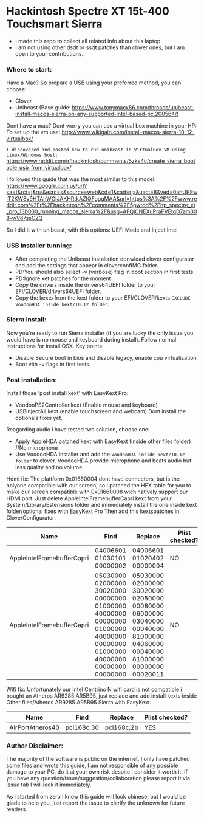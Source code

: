 # Hackintosh Spectre XT 15t-400 Touchsmart Sierra

- I made this repo to collect all related info about this laptop.
- I am not using other dsdt or ssdt patches than clover ones, but I am open to your contributions.

### Where to start:
Have a Mac? So prepare a USB using your preferred method, you can choose:
- Clover
- Unibeast (Base guide: https://www.tonymacx86.com/threads/unibeast-install-macos-sierra-on-any-supported-intel-based-pc.200564/)


Dont have a mac? Dont worry you can use a virtual box machine in your HP:
To set up the vm use: http://www.wikigain.com/install-macos-sierra-10-12-virtualbox/

`I discovered and posted how to run unibeast in VirtualBox VM using Linux/Windows host:`
https://www.reddit.com/r/hackintosh/comments/5zks4c/create_sierra_bootable_usb_from_virtualbox/

I followed this guide that was the most similar to this model:
https://www.google.com.uy/url?sa=t&rct=j&q=&esrc=s&source=web&cd=1&cad=rja&uact=8&ved=0ahUKEwiT2KW8v9HTAhWGIJAKHRtkAZIQFgggMAA&url=https%3A%2F%2Fwww.reddit.com%2Fr%2Fhackintosh%2Fcomments%2F5pwtdd%2Fhp_spectre_xt_pro_13b000_running_macos_sierra%2F&usg=AFQjCNEXuPraFVEtqD7am308-wVd7ssCZQ

So I did it with unibeast, with this options:
UEFI Mode and Inject Intel

### USB installer tunning:

- After completing the Unibeast installation donwload clover configurator and add the settings that appear in cloverconfIMG folder.
- PD:You should also select -v (verbose) flag in boot section in first tests.
- PD:Ignore ket patches for the moment
- Copy the drivers inside the drivers64UEFI folder to your EFI/CLOVER/drivers64UEFI folder.
- Copy the kexts from the kext folder to your EFI/CLOVER/kexts `EXCLUDE VoodooHDA inside kext/10.12 folder`.

### Sierra install:
Now you're ready to run Sierra installer (if you are lucky the only issue you would have is no mouse and keyboard during install).
Follow normal instructions for install OSX.
Key points:
- Disable Secure boot in bios and disable legacy, enable cpu virtualization
- Boot vith -v flags in first tests.

### Post installation:
Install those 'post install kext' with EasyKext Pro:
- VoodooPS2Controller.kext (Enable mouse and keyboard)
- USBInjectAll.kext (enable touchscreen and webcam)
Dont install the optionals fixes yet.

Reagarding audio i have tested two solution, choose one:
- Apply AppleHDA patched kext with EasyKext (Inside other files folder) //No microphone
- Use VoodooHDA installer and add the `VoodooHDA inside kext/10.12 folder` to clover.
VoodooHDA provide microphone and beats audio but less quality and no volume.

Hdmi fix:
The plattform 0x01660004 dont have connectors, but is the onlyone compatible with our screen, so I patched the HEX table for you to make our screen compatible with 0x01660008 wich natively support our HDMI port.
Just delete AppleIntelFramebufferCapri.kext from your System/Library/Estensions folder and immediately install the one inside kext folder/optional fixes with EasyKext Pro
Then add this kextspatches in CloverConfigurator:

| Name | Find | Replace | Plist checked? |
| ------ | ------ | ------ | ------ |
| AppleIntelFramebufferCapri | 04006601 01030101 00000002  | 04006601 01020402 00000004  | NO |
| AppleIntelFramebufferCapri | 05030000 02000000 30020000 00000000 01000000 40000000 00000000 01000000 40000000 00000000 01000000 40000000 00000000 00000000 | 05030000 02000000 30020000 02050000 00080000 06000000 03040000 00040000 81000000 04060000 00040000 81000000 00000000 00020011 | NO |

Wifi fix:
Unfortunately our Intel Centrino N wifi card is not compatible i bought an Atheros AR9285 AR5B95, just replace and add install kexts inside Other files/Atheros AR9285 AR5B95 Sierra with EasyKext.

| Name | Find | Replace | Plist checked? |
| ------ | ------ | ------ | ------ |
| AirPortAtheros40 | pci168c,30 | pci168c,2b | YES |

### Author Disclaimer:
The majority of the software is public on the internet, I only have patched some files and wrote this guide, I am not responsible of any possible damage to your PC, do it at your own risk despite I consider it worth it.
If you have any question/issue/suggestion/collaboration please report it via issue tab I will look it immediately.

As i started from zero i know this guide will look chinese, but I would be glade to help you, just report the issue to clarify the unknown for future readers.
